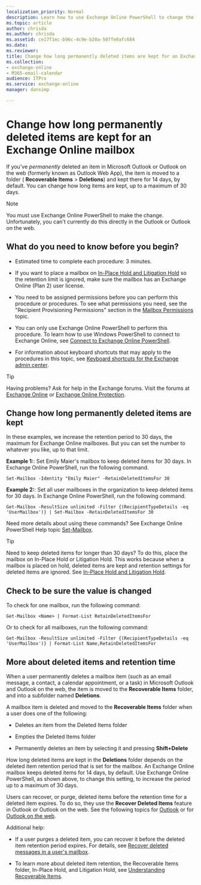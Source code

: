 ```yaml
---
localization_priority: Normal
description: Learn how to use Exchange Online PowerShell to change the deleted item retention period for Exchange Online mailboxes.
ms.topic: article
author: chrisda
ms.author: chrisda
ms.assetid: ce17f1ec-b96c-4c9e-b20a-507fe0afc684
ms.date: 
ms.reviewer: 
title: Change how long permanently deleted items are kept for an Exchange Online mailbox
ms.collection: 
- exchange-online
- M365-email-calendar
audience: ITPro
ms.service: exchange-online
manager: dansimp

---
```


# Change how long permanently deleted items are kept for an Exchange Online mailbox

If you've *permanently* deleted an item in Microsoft Outlook or Outlook on the web (formerly known as Outlook Web App), the item is moved to a folder ( **Recoverable Items** \> **Deletions**) and kept there for 14 days, by default. You can change how long items are kept, up to a maximum of 30 days.

> [!NOTE]
> You must use Exchange Online PowerShell to make the change. Unfortunately, you can't currently do this directly in the Outlook or Outlook on the web.

## What do you need to know before you begin?

- Estimated time to complete each procedure: 3 minutes.

- If you want to place a mailbox on [In-Place Hold and Litigation Hold](../../security-and-compliance/in-place-and-litigation-holds.md) so the retention limit is ignored, make sure the mailbox has an Exchange Online (Plan 2) user license.

- You need to be assigned permissions before you can perform this procedure or procedures. To see what permissions you need, see the "Recipient Provisioning Permissions" section in the [Mailbox Permissions](https://technet.microsoft.com/library/5b690bcb-c6df-4511-90e1-08ca91f43b37.aspx) topic.

- You can only use Exchange Online PowerShell to perform this procedure. To learn how to use Windows PowerShell to connect to Exchange Online, see [Connect to Exchange Online PowerShell](https://go.microsoft.com/fwlink/p/?linkid=396554).

- For information about keyboard shortcuts that may apply to the procedures in this topic, see [Keyboard shortcuts for the Exchange admin center](../../accessibility/keyboard-shortcuts-in-admin-center.md).

> [!TIP]
> Having problems? Ask for help in the Exchange forums. Visit the forums at [Exchange Online](https://go.microsoft.com/fwlink/p/?linkId=267542) or [Exchange Online Protection](https://go.microsoft.com/fwlink/p/?linkId=285351).

## Change how long permanently deleted items are kept

In these examples, we increase the retention period to 30 days, the maximum for Exchange Online mailboxes. But you can set the number to whatever you like, up to that limit.

**Example 1:**: Set Emily Maier's mailbox to keep deleted items for 30 days. In Exchange Online PowerShell, run the following command.

```
Set-Mailbox -Identity "Emily Maier" -RetainDeletedItemsFor 30
```

**Example 2:**: Set all user mailboxes in the organization to keep deleted items for 30 days. In Exchange Online PowerShell, run the following command.

```
Get-Mailbox -ResultSize unlimited -Filter {(RecipientTypeDetails -eq 'UserMailbox')} | Set-Mailbox -RetainDeletedItemsFor 30
```

Need more details about using these commands? See Exchange Online PowerShell Help topic [Set-Mailbox](https://technet.microsoft.com/library/a0d413b9-d949-4df6-ba96-ac0906dedae2.aspx).

> [!TIP]
> Need to keep deleted items for longer than 30 days? To do this, place the mailbox on In-Place Hold or Litigation Hold. This works because when a mailbox is placed on hold, deleted items are kept and retention settings for deleted items are ignored. See [In-Place Hold and Litigation Hold](../../security-and-compliance/in-place-and-litigation-holds.md).

## Check to be sure the value is changed

To check for one mailbox, run the following command:

```
Get-Mailbox <Name> | Format-List RetainDeletedItemsFor
```

Or to check for all mailboxes, run the following command:

```
Get-Mailbox -ResultSize unlimited -Filter {(RecipientTypeDetails -eq 'UserMailbox')} | Format-List Name,RetainDeletedItemsFor
```

## More about deleted items and retention time

When a user permanently deletes a mailbox item (such as an email message, a contact, a calendar appointment, or a task) in Microsoft Outlook and Outlook on the web, the item is moved to the **Recoverable Items** folder, and into a subfolder named **Deletions**.

A mailbox item is deleted and moved to the **Recoverable Items** folder when a user does one of the following:

- Deletes an item from the Deleted Items folder

- Empties the Deleted Items folder

- Permanently deletes an item by selecting it and pressing **Shift+Delete**

 How long deleted items are kept in the **Deletions** folder depends on the deleted item retention period that is set for the mailbox. An Exchange Online mailbox keeps deleted items for 14 days, by default. Use Exchange Online PowerShell, as shown above, to change this setting, to increase the period up to a maximum of 30 days.

Users can recover, or purge, deleted items before the retention time for a deleted item expires. To do so, they use the **Recover Deleted Items** feature in Outlook or Outlook on the web. See the following topics for [Outlook](https://go.microsoft.com/fwlink/p/?linkId=198206) or for [Outlook on the web](https://go.microsoft.com/fwlink/p/?LinkId=524924).

Additional help:

- If a user purges a deleted item, you can recover it before the deleted item retention period expires. For details, see [Recover deleted messages in a user's mailbox](recover-deleted-messages.md).

- To learn more about deleted item retention, the Recoverable Items folder, In-Place Hold, and Litigation Hold, see [Understanding Recoverable Items](https://technet.microsoft.com/library/efc48fb4-2ed8-4d05-93af-f3505fbc389d.aspx).
